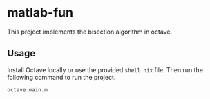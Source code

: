 # matlab-fun

This project implements the bisection algorithm in octave. 

## Usage

Install Octave locally or use the provided `shell.nix` file. Then run the following command to run the project.

```
octave main.m
```